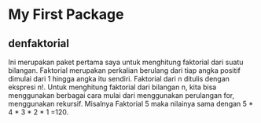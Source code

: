 # My First Package

## denfaktorial

Ini merupakan paket pertama saya untuk menghitung faktorial dari suatu bilangan. 
Faktorial merupakan perkalian berulang dari tiap angka positif dimulai dari 1 hingga angka itu sendiri. 
Faktorial dari n ditulis dengan ekspresi n!. 
Untuk menghitung faktorial dari bilangan n, kita bisa menggunakan berbagai cara mulai dari menggunakan perulangan for, menggunakan rekursif.
Misalnya Faktorial 5 maka nilainya sama dengan 5 * 4 * 3 * 2 * 1 =120.
